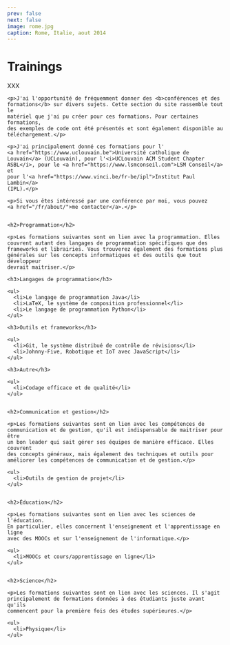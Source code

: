 ```yaml
---
prev: false
next: false
image: rome.jpg
caption: Rome, Italie, aout 2014
---
```


# Trainings

XXX

    <p>J'ai l'opportunité de fréquemment donner des <b>conférences et des
    formations</b> sur divers sujets. Cette section du site rassemble tout le
    matériel que j'ai pu créer pour ces formations. Pour certaines formations,
    des exemples de code ont été présentés et sont également disponible au
    téléchargement.</p>

    <p>J'ai principalement donné ces formations pour l'
    <a href="https://www.uclouvain.be">Université catholique de
    Louvain</a> (UCLouvain), pour l'<i>UCLouvain ACM Student Chapter
    ASBL</i>, pour le <a href="https://www.lsmconseil.com">LSM Conseil</a> et
    pour l'<a href="https://www.vinci.be/fr-be/ipl">Institut Paul Lambin</a>
    (IPL).</p>

    <p>Si vous êtes intéressé par une conférence par moi, vous pouvez
    <a href="/fr/about/">me contacter</a>.</p>


    <h2>Programmation</h2>

    <p>Les formations suivantes sont en lien avec la programmation. Elles
    couvrent autant des langages de programmation spécifiques que des
    frameworks et librairies. Vous trouverez également des formations plus
    générales sur les concepts informatiques et des outils que tout développeur
    devrait maitriser.</p>

    <h3>Langages de programmation</h3>

    <ul>
      <li>Le langage de programmation Java</li>
      <li>LaTeX, le système de composition professionnel</li>
      <li>Le langage de programmation Python</li>
    </ul>

    <h3>Outils et frameworks</h3>

    <ul>
      <li>Git, le système distribué de contrôle de révisions</li>
      <li>Johnny-Five, Robotique et IoT avec JavaScript</li>
    </ul>

    <h3>Autre</h3>

    <ul>
      <li>Codage efficace et de qualité</li>
    </ul>


    <h2>Communication et gestion</h2>

    <p>Les formations suivantes sont en lien avec les compétences de
    communication et de gestion, qu'il est indispensable de maitriser pour être
    un bon leader qui sait gérer ses équipes de manière efficace. Elles couvrent
    des concepts généraux, mais également des techniques et outils pour
    améliorer les compétences de communication et de gestion.</p>

    <ul>
      <li>Outils de gestion de projet</li>
    </ul>


    <h2>Éducation</h2>

    <p>Les formations suivantes sont en lien avec les sciences de l'éducation.
    En particulier, elles concernent l'enseignement et l'apprentissage en ligne
    avec des MOOCs et sur l'enseignement de l'informatique.</p>

    <ul>
      <li>MOOCs et cours/apprentissage en ligne</li>
    </ul>


    <h2>Science</h2>

    <p>Les formations suivantes sont en lien avec les sciences. Il s'agit
    principalement de formations données à des étudiants juste avant qu'ils
    commencent pour la première fois des études supérieures.</p>

    <ul>
      <li>Physique</li>
    </ul>
